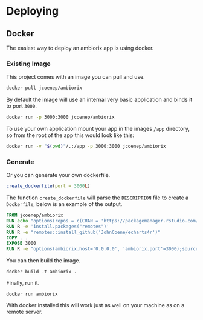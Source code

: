 # Deploying

## Docker

The easiest way to deploy an ambiorix app is using docker. 

### Existing Image

This project comes with an image you can pull and use.

```bash
docker pull jcoenep/ambiorix
```

By default the image will use an internal very basic application and binds it to port `3000`.

```bash
docker run -p 3000:3000 jcoenep/ambiorix
```

To use your own application mount your app in the images `/app` directory, so from the root of the app this would look like this:

```bash
docker run -v "$(pwd)"/.:/app -p 3000:3000 jcoenep/ambiorix
```

### Generate

Or you can generate your own dockerfile.

```r
create_dockerfile(port = 3000L)
```

The function `create_dockerfile` will parse the `DESCRIPTION` file to create a `Dockerfile`, below is an example of the output.

```dockerfile
FROM jcoenep/ambiorix
RUN echo "options(repos = c(CRAN = 'https://packagemanager.rstudio.com/all/latest'), download.file.method = 'libcurl')" >> /usr/local/lib/R/etc/Rprofile.site
RUN R -e 'install.packages("remotes")'
RUN R -e "remotes::install_github('JohnCoene/echarts4r')"
COPY . .
EXPOSE 3000
RUN R -e "options(ambiorix.host='0.0.0.0', 'ambiorix.port'=3000);source('app.R')"
```

You can then build the image.

```docker
docker build -t ambiorix .
```

Finally, run it.

```docker
docker run ambiorix
```

With docker installed this will work just as well on your machine as on a remote server.
